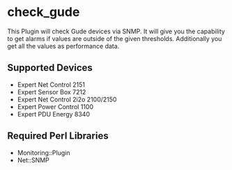 # check_gude

This Plugin will check Gude devices via SNMP.
It will give you the capability to get alarms if values are outside of the given thresholds.
Additionally you get all the values as performance data.
 
## Supported Devices

* Expert Net Control 2151
* Expert Sensor Box 7212
* Expert Net Control 2i2o 2100/2150
* Expert Power Control 1100
* Expert PDU Energy 8340

## Required Perl Libraries

* Monitoring::Plugin
* Net::SNMP

